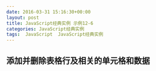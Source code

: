 ```yaml
---
date: 2016-03-31 15:16:30+00:00
layout: post
title: JavaScript经典实例 示例12-6
categories: JavaScript经典实例
tags:  JavaScript  JavaScript经典实例
---
```


添加并删除表格行及相关的单元格和数据
----------------

<html>
    <head>
        <title>Adding and Removing Elements</title>
        <style type="text/css">
            table
            {
                border-collapse: collapse;
            }
            
            td, th
            {
                padding: 5px;
                border: 1px solid #ccc;
            }
            
            tr:nth-child(2n+1)
            {
                background-color: #efe;
            }
            
        </style>
        <script type="text/javascript">
            window.onload = function() {
                var values = new Array(3),
                    mixed = document.getElementById('mixed'),
                    
                // IE7需要tbody
                    tbody = document.createElement('tbody');
                
                values[0] = [123.45, 'apple', true];
                values[1] = [65, 'banana', false];
                values[2] = [1034.99, 'cherry', false];
                
                // 针对每个外围数组行
                for (var i = 0; i < values.length; i++) {
                    var tr = document.createElement('tr');
                    
                    // 针对每个内部数组单元格
                    // 创建td，然后，附加文本
                    for (var j = 0; j < values[i].length; j++) {
                        var td = document.createElement('td'),
                            txt = document.createTextNode(values[i][j]);
                            
                        td.appendChild(txt);
                        tr.appendChild(td);
                    }
                    
                    // 绑定事件处理程序
                    tr.onclick = prunerow;
                    
                    // 把行附加到表
                    tbody.appendChild(tr);
                    mixed.appendChild(tbody);
                }
                
            }
            
            function prunerow(){
                var parent = this.parentNode,
                    oldrow = parent.removeChild(this),
                    datastring = '';
                
                for (var i = 0; i < oldrow.childNodes.length; i++) {
                    var cell = oldrow.childNodes[i];
                    
                    datastring += cell.firstChild.data + ' ';
                }
                
                alert('removed' + datastring);
            }
            
        </script>
    </head>
    <body>
        <table id="mixed">
            <tr>
                <th>Value One</th>
                <th>Value Two</th>
                <th>Value Three</th>
            </tr>
        </table>
    </body>
</html>

源码如下：

``` html
<!DOCTYPE html>
<html>
    <head>
        <title>Adding and Removing Elements</title>
        <style type="text/css">
            table
            {
                border-collapse: collapse;
            }
            
            td, th
            {
                padding: 5px;
                border: 1px solid #ccc;
            }
            
            tr:nth-child(2n+1)
            {
                background-color: #efe;
            }
            
        </style>
        <script type="text/javascript">
            window.onload = function() {
                var values = new Array(3),
                    mixed = document.getElementById('mixed'),
                    
                // IE7需要tbody
                    tbody = document.createElement('tbody');
                
                values[0] = [123.45, 'apple', true];
                values[1] = [65, 'banana', false];
                values[2] = [1034.99, 'cherry', false];
                
                // 针对每个外围数组行
                for (var i = 0; i < values.length; i++) {
                    var tr = document.createElement('tr');
                    
                    // 针对每个内部数组单元格
                    // 创建td，然后，附加文本
                    for (var j = 0; j < values[i].length; j++) {
                        var td = document.createElement('td'),
                            txt = document.createTextNode(values[i][j]);
                            
                        td.appendChild(txt);
                        tr.appendChild(td);
                    }
                    
                    // 绑定事件处理程序
                    tr.onclick = prunerow;
                    
                    // 把行附加到表
                    tbody.appendChild(tr);
                    mixed.appendChild(tbody);
                }
                
            }
            
            function prunerow(){
                var parent = this.parentNode,
                    oldrow = parent.removeChild(this),
                    datastring = '';
                
                for (var i = 0; i < oldrow.childNodes.length; i++) {
                    var cell = oldrow.childNodes[i];
                    
                    datastring += cell.firstChild.data + ' ';
                }
                
                alert('removed' + datastring);
            }
            
        </script>
    </head>
    <body>
        <table id="mixed">
            <tr>
                <th>Value One</th>
                <th>Value Two</th>
                <th>Value Three</th>
            </tr>
        </table>
    </body>
</html>
``` 
